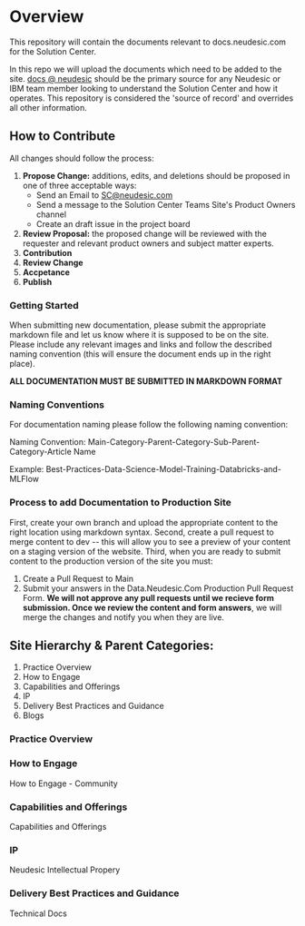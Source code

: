 # Overview
This repository will contain the documents relevant to docs.neudesic.com for the Solution Center.

In this repo we will upload the documents which need to be added to the site. [docs @ neudesic](docs.neudesic.com) should be the primary source for any Neudesic or IBM team member looking to understand the Solution Center and how it operates. This repository is considered the 'source of record' and overrides all other information. 

## How to Contribute

All changes should follow the process:
1. **Propose Change:** additions, edits, and deletions should be proposed in one of three acceptable ways:
    - Send an Email to SC@neudesic.com
    - Send a message to the Solution Center Teams Site's Product Owners channel
    - Create an draft issue in the project board
2. **Review Proposal:** the proposed change will be reviewed with the requester and relevant product owners and subject matter experts.
3. **Contribution**
4. **Review Change**
5. **Accpetance**
6. **Publish**

### Getting Started


When submitting new documentation, please submit the appropriate markdown file and let us know where it is supposed to be on the site. Please include any relevant images and links and follow the described naming convention (this will ensure the document ends up in the right place). 

**ALL DOCUMENTATION MUST BE SUBMITTED IN MARKDOWN FORMAT**

### Naming Conventions
For documentation naming please follow the following naming convention: 

Naming Convention: Main-Category-Parent-Category-Sub-Parent-Category-Article Name

Example: Best-Practices-Data-Science-Model-Training-Databricks-and-MLFlow

### Process to add Documentation to Production Site
First, create your own branch and upload the appropriate content to the right location using markdown syntax. 
Second, create a pull request to merge content to dev -- this will allow you to see a preview of your content on a staging version of the website. 
Third, when you are ready to submit content to the production version of the site you must:
1. Create a Pull Request to Main
2. Submit your answers in the Data.Neudesic.Com Production Pull Request Form. **We will not approve any pull requests until we recieve form submission. Once we review the content and form answers**, we will merge the changes and notify you when they are live. 

## Site Hierarchy & Parent Categories: 
1. Practice Overview
2. How to Engage 
3. Capabilities and Offerings
4. IP
5. Delivery Best Practices and Guidance
6. Blogs

### Practice Overview


### How to Engage
How to Engage - Community

### Capabilities and Offerings
Capabilities and Offerings

### IP
Neudesic Intellectual Propery

### Delivery Best Practices and Guidance
Technical Docs

